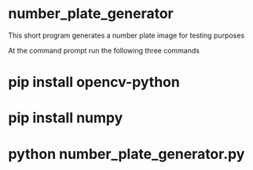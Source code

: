 # number_plate_generator
This short program generates a number plate image for testing purposes

At the command prompt run the following three commands

# pip install opencv-python
# pip install numpy
# python number_plate_generator.py
